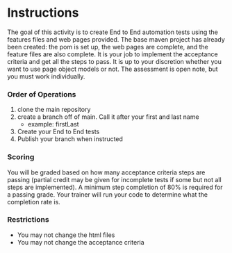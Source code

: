 # Instructions
The goal of this activity is to create End to End automation tests using the features files and web pages provided. The base maven project has already been created: the pom is set up, the web pages are complete, and the feature files are also complete. It is your job to implement the acceptance criteria and get all the steps to pass. It is up to your discretion whether you want to use page object models or not. The assessment is open note, but you must work individually.

### Order of Operations
1. clone the main repository
2. create a branch off of main. Call it after your first and last name
    - example: firstLast
3. Create your End to End tests
4. Publish your branch when instructed

### Scoring
You will be graded based on how many acceptance criteria steps are passing (partial credit may be given for incomplete tests if some but not all steps are implemented). A minimum step completion of 80% is required for a passing grade. Your trainer will run your code to determine what the completion rate is.

### Restrictions
- You may not change the html files
- You may not change the acceptance criteria